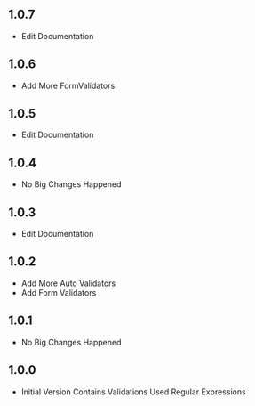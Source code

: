 ## 1.0.7

- Edit Documentation

## 1.0.6

- Add More FormValidators

## 1.0.5

- Edit Documentation

## 1.0.4

- No Big Changes Happened

## 1.0.3

- Edit Documentation

## 1.0.2

- Add More Auto Validators
- Add Form Validators

## 1.0.1

- No Big Changes Happened

## 1.0.0

- Initial Version Contains Validations Used Regular Expressions
